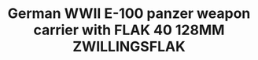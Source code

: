 ---
layout: product
title: "German WWII E-100 panzer weapon carrier with FLAK 40 128MM ZWILLINGSFLAK"
price: "2000" 
desc: "Maketa"
img_path: "/assets/img/UA72109.jpg"
brand: "N/A"
available: false
special_offer: false
new: false
soon: false
cat: "010000"
subcat: "013300"
subsubcat: "0N/A"
sifra: "UA72109"
popular: false
---